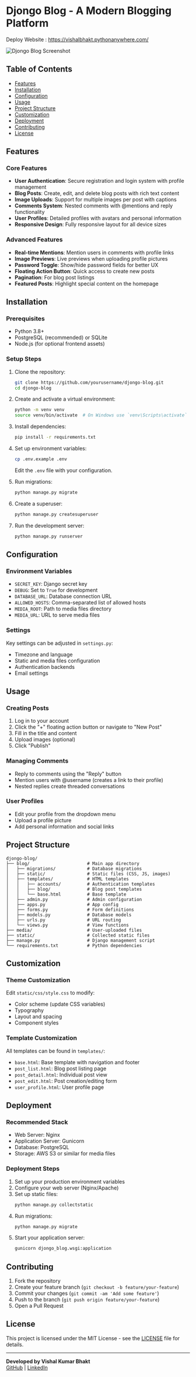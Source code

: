 # Djongo Blog - A Modern Blogging Platform
Deploy Website : https://vishalbhakt.pythonanywhere.com/

![Djongo Blog Screenshot](![image](https://github.com/user-attachments/assets/7aea3569-04b6-465c-ad2b-5174524fa4f1)
)

## Table of Contents
- [Features](#features)
- [Installation](#installation)
- [Configuration](#configuration)
- [Usage](#usage)
- [Project Structure](#project-structure)
- [Customization](#customization)
- [Deployment](#deployment)
- [Contributing](#contributing)
- [License](#license)

## Features

### Core Features
- **User Authentication**: Secure registration and login system with profile management
- **Blog Posts**: Create, edit, and delete blog posts with rich text content
- **Image Uploads**: Support for multiple images per post with captions
- **Comments System**: Nested comments with @mentions and reply functionality
- **User Profiles**: Detailed profiles with avatars and personal information
- **Responsive Design**: Fully responsive layout for all device sizes

### Advanced Features
- **Real-time Mentions**: Mention users in comments with profile links
- **Image Previews**: Live previews when uploading profile pictures
- **Password Toggle**: Show/hide password fields for better UX
- **Floating Action Button**: Quick access to create new posts
- **Pagination**: For blog post listings
- **Featured Posts**: Highlight special content on the homepage

## Installation

### Prerequisites
- Python 3.8+
- PostgreSQL (recommended) or SQLite
- Node.js (for optional frontend assets)

### Setup Steps

1. Clone the repository:
   ```bash
   git clone https://github.com/yourusername/djongo-blog.git
   cd djongo-blog
   ```

2. Create and activate a virtual environment:
   ```bash
   python -m venv venv
   source venv/bin/activate  # On Windows use `venv\Scripts\activate`
   ```

3. Install dependencies:
   ```bash
   pip install -r requirements.txt
   ```

4. Set up environment variables:
   ```bash
   cp .env.example .env
   ```
   Edit the `.env` file with your configuration.

5. Run migrations:
   ```bash
   python manage.py migrate
   ```

6. Create a superuser:
   ```bash
   python manage.py createsuperuser
   ```

7. Run the development server:
   ```bash
   python manage.py runserver
   ```

## Configuration

### Environment Variables
- `SECRET_KEY`: Django secret key
- `DEBUG`: Set to `True` for development
- `DATABASE_URL`: Database connection URL
- `ALLOWED_HOSTS`: Comma-separated list of allowed hosts
- `MEDIA_ROOT`: Path to media files directory
- `MEDIA_URL`: URL to serve media files

### Settings
Key settings can be adjusted in `settings.py`:
- Timezone and language
- Static and media files configuration
- Authentication backends
- Email settings

## Usage

### Creating Posts
1. Log in to your account
2. Click the "+" floating action button or navigate to "New Post"
3. Fill in the title and content
4. Upload images (optional)
5. Click "Publish"

### Managing Comments
- Reply to comments using the "Reply" button
- Mention users with @username (creates a link to their profile)
- Nested replies create threaded conversations

### User Profiles
- Edit your profile from the dropdown menu
- Upload a profile picture
- Add personal information and social links

## Project Structure

```
djongo-blog/
├── blog/                      # Main app directory
│   ├── migrations/            # Database migrations
│   ├── static/                # Static files (CSS, JS, images)
│   ├── templates/             # HTML templates
│   │   ├── accounts/          # Authentication templates
│   │   ├── blog/              # Blog post templates
│   │   └── base.html          # Base template
│   ├── admin.py               # Admin configuration
│   ├── apps.py                # App config
│   ├── forms.py               # Form definitions
│   ├── models.py              # Database models
│   ├── urls.py                # URL routing
│   └── views.py               # View functions
├── media/                     # User-uploaded files
├── static/                    # Collected static files
├── manage.py                  # Django management script
└── requirements.txt           # Python dependencies
```

## Customization

### Theme Customization
Edit `static/css/style.css` to modify:
- Color scheme (update CSS variables)
- Typography
- Layout and spacing
- Component styles

### Template Customization
All templates can be found in `templates/`:
- `base.html`: Base template with navigation and footer
- `post_list.html`: Blog post listing page
- `post_detail.html`: Individual post view
- `post_edit.html`: Post creation/editing form
- `user_profile.html`: User profile page

## Deployment

### Recommended Stack
- Web Server: Nginx
- Application Server: Gunicorn
- Database: PostgreSQL
- Storage: AWS S3 or similar for media files

### Deployment Steps
1. Set up your production environment variables
2. Configure your web server (Nginx/Apache)
3. Set up static files:
   ```bash
   python manage.py collectstatic
   ```
4. Run migrations:
   ```bash
   python manage.py migrate
   ```
5. Start your application server:
   ```bash
   gunicorn djongo_blog.wsgi:application
   ```

## Contributing

1. Fork the repository
2. Create your feature branch (`git checkout -b feature/your-feature`)
3. Commit your changes (`git commit -am 'Add some feature'`)
4. Push to the branch (`git push origin feature/your-feature`)
5. Open a Pull Request

## License

This project is licensed under the MIT License - see the [LICENSE](LICENSE) file for details.

---

**Developed by Vishal Kumar Bhakt**  
[GitHub](https://github.com/vishalbhakt) | [LinkedIn](https://www.linkedin.com/in/vishal-kumar-bhakt/)
